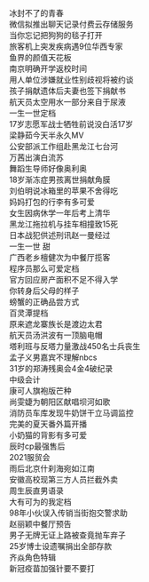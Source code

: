 冰封不了的青春  
微信拟推出聊天记录付费云存储服务  
当你忘记把狗狗的毯子打开  
旅客机上突发疾病遇9位华西专家  
鱼界的颜值天花板  
南京明确开学返校时间  
用人单位涉嫌就业性别歧视将被约谈  
孩子捐献遗体后夫妻也签下捐献书  
航天员太空用水一部分来自于尿液  
一生一世定档  
17岁志愿军战士牺牲前说没白活17岁  
梁静茹今天半永久MV  
公安部派工作组赴黑龙江七台河  
万茜出演白流苏  
舞蹈生导师好像奥利奥  
18岁渐冻症男孩离世捐献角膜  
刘伯明说冰箱里的苹果不舍得吃  
妈妈打包的行李有多可爱  
女生因病休学一年后考上清华  
黑龙江拖拉机与挂车相撞致15死  
日本战犯供述刑讯赵一曼经过  
一生一世 甜  
广西老乡檀健次为中餐厅揽客  
程序员那么可爱定档  
官方回应房产面积不足不得入学  
你转身后父母的样子  
螃蟹的正确品尝方式  
百灵潭提档  
原来遮龙寨族长是渡边太君  
航天员汤洪波有一顶脑电帽  
塔利班与反塔力量激战450名士兵丧生  
孟子义男嘉宾不理解nbcs  
31岁的郑涛残奥会4金4破纪录  
中级会计  
康可人旗袍版芒种  
尚雯婕为朝阳区献唱坝河如歌  
消防员车库发现牛奶饼干立马调监控  
完美的夏天番外篇开播  
小奶猫的背影有多可爱  
辰时cp最强售后  
2021服贸会  
雨后北京什刹海宛如江南  
安徽高校现第三方人员拦截外卖  
周生辰直男语录  
大有可为的我定档  
98年小伙误入传销当街抱交警求助  
赵丽颖中餐厅预告  
男子无牌无证上路被查竟抛车弃子  
25岁博士设遗嘱捐出全部存款  
齐焱角色特辑  
新冠疫苗加强针要不要打  
